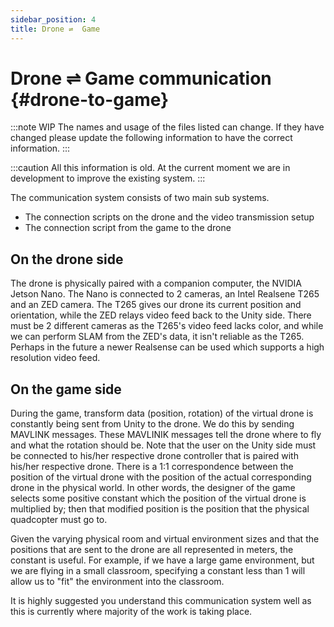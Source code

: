```yaml
---
sidebar_position: 4
title: Drone ⇌  Game
---
```

# Drone &#8652; Game communication {#drone-to-game}
:::note WIP
The names and usage of the files listed can change. If they have changed please update the following information to have
the correct information.
:::

:::caution
All this information is old. At the current moment we are in development to improve the existing system.
:::

The communication system consists of two main sub systems.
- The connection scripts on the drone and the video transmission setup
- The connection script from the game to the drone

## On the drone side
The drone is physically paired with a companion computer, the NVIDIA Jetson Nano. The Nano is connected to 2 cameras, an Intel Realsene T265 and an ZED camera. The T265 gives our drone its current position and orientation, while the ZED relays video feed back to the Unity side. There must be 2 different cameras as the T265's video feed lacks color, and while we can perform SLAM from the ZED's data, it isn't reliable as the T265. Perhaps in the future a newer Realsense can be used which supports a high resolution video feed.

## On the game side
During the game, transform data (position, rotation) of the virtual drone is constantly being sent from Unity to the drone. We do this by sending MAVLINK messages. These MAVLINIK messages tell the drone where to fly and what the rotation should be. Note that the user on the Unity side must be connected to his/her respective drone controller that is paired with his/her respective drone. There is a 1:1 correspondence between the position of the virtual drone with the position of the actual corresponding drone in the physical world. In other words, the designer of the game selects some positive constant which the position of the virtual drone is multiplied by; then that modified position is the position that the physical quadcopter must go to.

Given the varying physical room and virtual environment sizes and that the positions that are sent to the drone are all represented in meters, the constant is useful. For example, if we have a large game environment, but we are flying in a small classroom, specifying a constant less than 1 will allow us to "fit" the environment into the classroom.

It is highly suggested you understand this communication system well as this is currently where majority of the work
is taking place.
